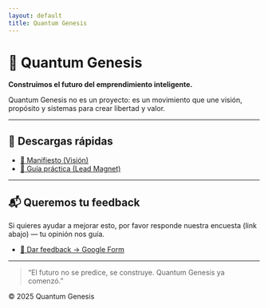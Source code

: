```yaml
---
layout: default
title: Quantum Genesis
---
```


# 🌌 Quantum Genesis

**Construimos el futuro del emprendimiento inteligente.**

Quantum Genesis no es un proyecto: es un movimiento que une visión, propósito y sistemas para crear libertad y valor.

---

## 📘 Descargas rápidas

- [📘 Manifiesto (Visión)](QuantumGenesis_Visión.pdf)
- [🎁 Guía práctica (Lead Magnet)](phase-1_validation/lead-magnet/Quantum-Genesis-LeadMagnet.pdf)

---

## 📬 Queremos tu feedback
Si quieres ayudar a mejorar esto, por favor responde nuestra encuesta (link abajo) — tu opinión nos guía.

- [📝 Dar feedback → Google Form]()

---

> “El futuro no se predice, se construye. Quantum Genesis ya comenzó.”

© 2025 Quantum Genesis
